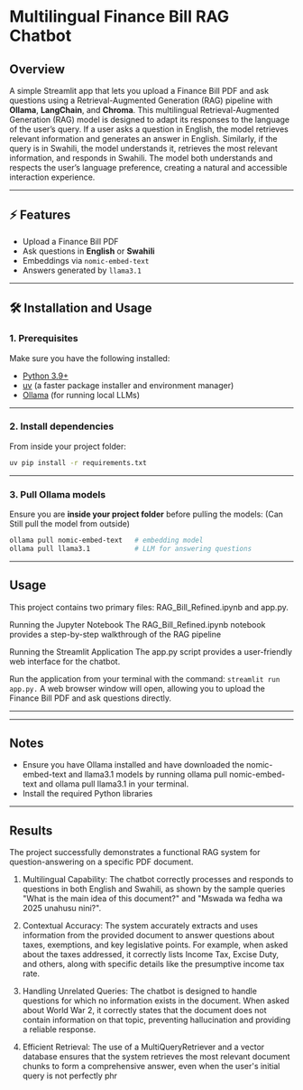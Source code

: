 # Multilingual Finance Bill RAG Chatbot

## Overview
A simple Streamlit app that lets you upload a Finance Bill PDF and ask questions using a Retrieval-Augmented Generation (RAG) pipeline with **Ollama**, **LangChain**, and **Chroma**. This multilingual Retrieval-Augmented Generation (RAG) model is designed to adapt its responses to the language of the user’s query. If a user asks a question in English, the model retrieves relevant information and generates an answer in English. Similarly, if the query is in Swahili, the model understands it, retrieves the most relevant information, and responds in Swahili. The model both understands and respects the user’s language preference, creating a natural and accessible interaction experience.

---

## ⚡ Features
- Upload a Finance Bill PDF
- Ask questions in **English** or **Swahili**
- Embeddings via `nomic-embed-text`
- Answers generated by `llama3.1`

---

## 🛠️ Installation and Usage

### 1. Prerequisites
Make sure you have the following installed:
- [Python 3.9+](https://www.python.org/downloads/)
- [uv]([https://github.com/astral-sh/uv](https://github.com/Wakaba2024/UV-Python)) (a faster package installer and environment manager)
- [Ollama](https://ollama.com/download) (for running local LLMs)


---

### 2. Install dependencies
From inside your project folder:
```bash
uv pip install -r requirements.txt
```

---

### 3. Pull Ollama models
Ensure you are **inside your project folder**  before pulling the models: (Can Still pull  the model from outside)

```bash
ollama pull nomic-embed-text   # embedding model
ollama pull llama3.1           # LLM for answering questions
```

---

##  Usage
This project contains two primary files: RAG_Bill_Refined.ipynb and app.py.

Running the Jupyter Notebook
The RAG_Bill_Refined.ipynb notebook provides a step-by-step walkthrough of the RAG pipeline

Running the Streamlit Application
The app.py script provides a user-friendly web interface for the chatbot.

Run the application from your terminal with the command:
``
streamlit run app.py.
``
A web browser window will open, allowing you to upload the Finance Bill PDF and ask questions directly.


---

---

##  Notes 

- Ensure you have Ollama installed and have downloaded the nomic-embed-text and llama3.1 models by running ollama pull nomic-embed-text and ollama pull llama3.1 in your terminal.
- Install the required Python libraries
  

---

## Results
The project successfully demonstrates a functional RAG system for question-answering on a specific PDF document.

1. Multilingual Capability: The chatbot correctly processes and responds to questions in both English and Swahili, as shown by the sample queries "What is the main idea of this document?" and "Mswada wa fedha wa 2025 unahusu nini?".

2. Contextual Accuracy: The system accurately extracts and uses information from the provided document to answer questions about taxes, exemptions, and key legislative points. For example, when asked about the taxes addressed, it correctly lists Income Tax, Excise Duty, and others, along with specific details like the presumptive income tax rate.

3. Handling Unrelated Queries: The chatbot is designed to handle questions for which no information exists in the document. When asked about World War 2, it correctly states that the document does not contain information on that topic, preventing hallucination and providing a reliable response.

4. Efficient Retrieval: The use of a MultiQueryRetriever and a vector database ensures that the system retrieves the most relevant document chunks to form a comprehensive answer, even when the user's initial query is not perfectly phr

